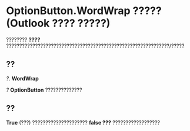 
# OptionButton.WordWrap ????? (Outlook ???? ?????)

???????? **????** ??????????????????????????????????????????????????????????????/?????


## ??

 _?_. **WordWrap**

 _?_ **OptionButton** ??????????????


## ??

 **True** (???) ????????????????????? **false ???** ??????????????????

